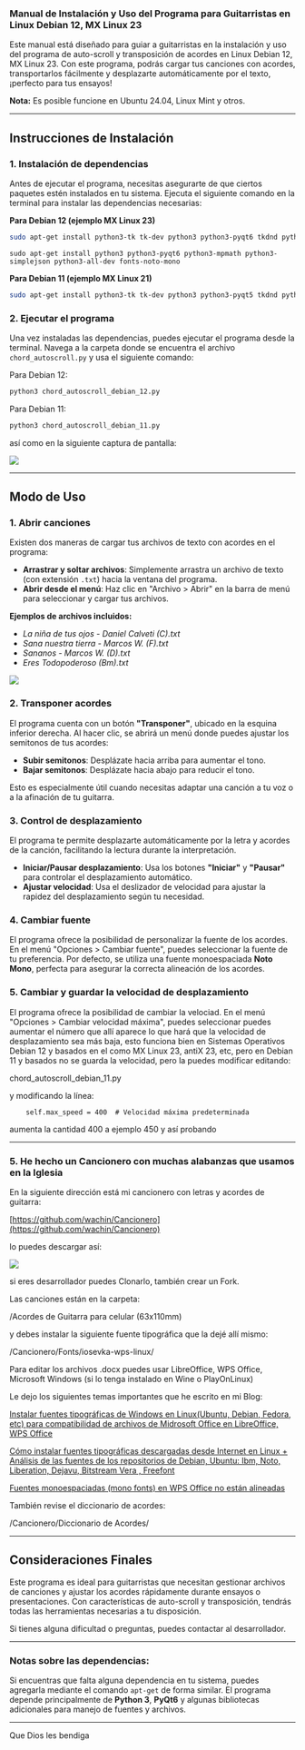 ### Manual de Instalación y Uso del Programa para Guitarristas en Linux Debian 12, MX Linux 23

Este manual está diseñado para guiar a guitarristas en la instalación y uso del programa de auto-scroll y transposición de acordes en Linux Debian 12, MX Linux 23. Con este programa, podrás cargar tus canciones con acordes, transportarlos fácilmente y desplazarte automáticamente por el texto, ¡perfecto para tus ensayos!

**Nota:** Es posible funcione en Ubuntu 24.04, Linux Mint y otros.

---

## **Instrucciones de Instalación**

### 1. **Instalación de dependencias**
Antes de ejecutar el programa, necesitas asegurarte de que ciertos paquetes estén instalados en tu sistema. Ejecuta el siguiente comando en la terminal para instalar las dependencias necesarias:

**Para Debian 12 (ejemplo MX Linux 23)**

```bash
sudo apt-get install python3-tk tk-dev python3 python3-pyqt6 tkdnd python3-mpmath python3-simplejson python3-all-dev fonts-noto-mono
```

```
sudo apt-get install python3 python3-pyqt6 python3-mpmath python3-simplejson python3-all-dev fonts-noto-mono
```

**Para Debian 11 (ejemplo MX Linux 21)**

```bash
sudo apt-get install python3-tk tk-dev python3 python3-pyqt5 tkdnd python3-mpmath python3-simplejson python3-all-dev fonts-noto-mono
```

### 2. **Ejecutar el programa**
Una vez instaladas las dependencias, puedes ejecutar el programa desde la terminal. Navega a la carpeta donde se encuentra el archivo `chord_autoscroll.py` y usa el siguiente comando:

Para Debian 12:

```bash
python3 chord_autoscroll_debian_12.py
```

Para Debian 11:

```bash
python3 chord_autoscroll_debian_11.py
```


así como en la siguiente captura de pantalla:

![](src/vx_images/01-lanzando-chord_autoscroll.py.webp)

---

## Modo de Uso

### 1. **Abrir canciones**
Existen dos maneras de cargar tus archivos de texto con acordes en el programa:
- **Arrastrar y soltar archivos**: Simplemente arrastra un archivo de texto (con extensión `.txt`) hacia la ventana del programa.
- **Abrir desde el menú**: Haz clic en "Archivo > Abrir" en la barra de menú para seleccionar y cargar tus archivos.

**Ejemplos de archivos incluidos:**

- *La niña de tus ojos - Daniel Calveti (C).txt*
- *Sana nuestra tierra - Marcos W. (F).txt*
- *Sananos - Marcos W. (D).txt*
- *Eres Todopoderoso (Bm).txt*

![](src/vx_images/02-chord_autoscroll.py-con-Eres-Todopoderoso.webp)

### 2. **Transponer acordes**
El programa cuenta con un botón **"Transponer"**, ubicado en la esquina inferior derecha. Al hacer clic, se abrirá un menú donde puedes ajustar los semitonos de tus acordes:
- **Subir semitonos**: Desplázate hacia arriba para aumentar el tono.
- **Bajar semitonos**: Desplázate hacia abajo para reducir el tono.

Esto es especialmente útil cuando necesitas adaptar una canción a tu voz o a la afinación de tu guitarra.

### 3. **Control de desplazamiento**
El programa te permite desplazarte automáticamente por la letra y acordes de la canción, facilitando la lectura durante la interpretación.

- **Iniciar/Pausar desplazamiento**: Usa los botones **"Iniciar"** y **"Pausar"** para controlar el desplazamiento automático.
- **Ajustar velocidad**: Usa el deslizador de velocidad para ajustar la rapidez del desplazamiento según tu necesidad.

### 4. **Cambiar fuente**
El programa ofrece la posibilidad de personalizar la fuente de los acordes. En el menú "Opciones > Cambiar fuente", puedes seleccionar la fuente de tu preferencia. Por defecto, se utiliza una fuente monoespaciada **Noto Mono**, perfecta para asegurar la correcta alineación de los acordes.

### 5. **Cambiar y guardar la velocidad de desplazamiento**
El programa ofrece la posibilidad de cambiar la velociad. En el menú "Opciones > Cambiar velocidad máxima", puedes seleccionar puedes aumentar el número que allí aparece lo que hará que la velocidad de desplazamiento sea más baja, esto funciona bien en Sistemas Operativos Debian 12 y basados en el como MX Linux 23, antiX 23, etc, pero en Debian 11 y basados no se guarda la velocidad, pero la puedes modificar editando:

chord_autoscroll_debian_11.py

y modificando la línea:

        self.max_speed = 400  # Velocidad máxima predeterminada

aumenta la cantidad 400 a ejemplo 450 y así probando

---

### 5. He hecho un Cancionero con muchas alabanzas que usamos en la Iglesia

 En la siguiente dirección está mi cancionero con letras y acordes de guitarra:

[https://github.com/wachin/Cancionero](https://github.com/wachin/Cancionero)

lo puedes descargar así:

![](src/vx_images/03-descarga-mi-cancionero-de-canciones-con-acordes-de-guitarra.webp)

si eres desarrollador puedes Clonarlo, también crear un Fork.

Las canciones están en la carpeta:

/Acordes de Guitarra para celular (63x110mm)

y debes instalar la siguiente fuente tipográfica que la dejé allí mismo:

/Cancionero/Fonts/iosevka-wps-linux/

Para editar los archivos .docx puedes usar LibreOffice, WPS Office, Microsoft Windows (si lo tenga instalado en Wine o PlayOnLinux)

Le dejo los siguientes temas importantes que he escrito en mi Blog:

[Instalar fuentes tipográficas de Windows en Linux(Ubuntu, Debian, Fedora, etc) para compatibilidad de archivos de Midrosoft Office en LibreOffice, WPS Office](https://facilitarelsoftwarelibre.blogspot.com/2018/11/instalar-fuentes-de-windows-en.html)

[Cómo instalar fuentes tipográficas descargadas desde Internet en Linux + Análisis de las fuentes de los repositorios de Debian, Ubuntu: Ibm, Noto, Liberation, Dejavu, Bitstream Vera , Freefont](https://facilitarelsoftwarelibre.blogspot.com/2021/01/como-instalar-fuentes-tipograficas-en-linux.html)

[Fuentes monoespaciadas (mono fonts) en WPS Office no están alineadas](https://facilitarelsoftwarelibre.blogspot.com/2022/05/problema-con-las-fuentes-monoespaciadas.html)

También revise el diccionario de acordes:

/Cancionero/Diccionario de Acordes/

---

## **Consideraciones Finales**

Este programa es ideal para guitarristas que necesitan gestionar archivos de canciones y ajustar los acordes rápidamente durante ensayos o presentaciones. Con características de auto-scroll y transposición, tendrás todas las herramientas necesarias a tu disposición.

Si tienes alguna dificultad o preguntas, puedes contactar al desarrollador.

---

### **Notas sobre las dependencias:**

Si encuentras que falta alguna dependencia en tu sistema, puedes agregarla mediante el comando `apt-get` de forma similar. El programa depende principalmente de **Python 3**, **PyQt6** y algunas bibliotecas adicionales para manejo de fuentes y archivos.

---

Que Dios les bendiga
